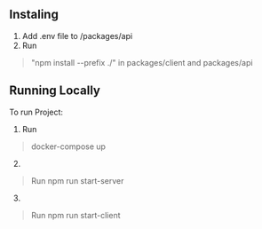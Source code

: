 ## Instaling

1. Add .env file to /packages/api
2. Run 
> "npm install --prefix ./" 
in packages/client and packages/api

## Running Locally

To run Project:
1. Run 
> docker-compose up
2. 
> Run npm run start-server
3. 
> Run npm run start-client
